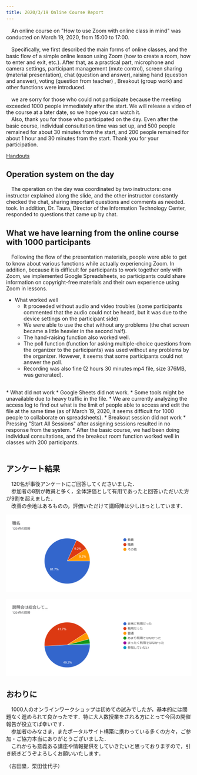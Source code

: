 ```yaml
---
title: 2020/3/19 Online Course Report
---
```


　An online course on  "How to use Zoom with online class in mind" was conducted on March 19, 2020, from 15:00 to 17:00. 
  
  
　Specifically, we first described the main forms of online classes, and the basic flow of a simple online lesson using Zoom (how to create a room, how to enter and exit, etc.). After that, as a practical part, microphone and camera settings, participant management (mute control), screen sharing (material presentation), chat (question and answer), raising hand (question and answer), voting (question from teacher) , Breakout (group work) and other functions were introduced.  
  
  
　we are sorry for those who could not participate because the meeting exceeded 1000 people immediately after the start. We will release a video of the course at a later date, so we hope you can watch it.  
　Also, thank you for those who participated on the day. Even after the basic course, individual consultation time was set up, and 500 people remained for about 30 minutes from the start, and 200 people remained for about 1 hour and 30 minutes from the start. Thank you for your participation. 
  
[Handouts](workshop_how_to_use_zoom.pdf)  
  
## Operation system on the day
　The operation on the day was coordinated by two instructors: one instructor explained along the slide, and the other instructor constantly checked the chat, sharing important questions and comments as needed. took. In addition, Dr. Taura, Director of the Information Technology Center, responded to questions that came up by chat.   
    
## What we have learning from the online course with 1000 participants
　Following the flow of the presentation materials, people were able to get to know about various functions while actually experiencing Zoom.
In addition, because it is difficult for participants to work together only with Zoom, we implemented Google Spreadsheets, so participants could share information on copyright-free materials and their own experience using Zoom in lessons. 

* What worked well
  * It proceeded without audio and video troubles (some participants commented that the audio could not be heard, but it was due to the device settings on the participant side) 
  * We were able to use the chat without any problems (the chat screen became a little heavier in the second half).
  * The hand-raising function also worked well.  
  * The poll function (function for asking multiple-choice questions from the organizer to the participants) was used without any problems by the organizer. However, it seems that some participants could not answer the poll.
  * Recording was also fine (2 hours 30 minutes mp4 file, size 376MB, was generated). 
<br>
* What did not work
  * Google Sheets did not work.
    * Some tools might be unavailable due to heavy traffic in the file.
	* We are currently analyzing the access log to find out what is the limit of people able to access and edit the file at the same time (as of March 19, 2020, it seems difficult for 1000 people to collaborate on spreadsheets).
  * Breakout session did not work
    * Pressing "Start All Sessions" after assigning sessions resulted in no response from the system.
    * After the basic course, we had been doing individual consultations, and the breakout room function worked well in classes with 200 participants.
<br>
<br>
    
## アンケート結果
　120名が事後アンケートにご回答してくださいました．  
　参加者の8割が教員と多く，全体評価として有用であったと回答いただいた方が9割を超えました．  
　改善の余地はあるものの，評価いただけて講師陣は少しほっとしています．  

![アンケート結果（参加者の属性）](img/survey_role.png)  

![アンケート結果（全体評価）](img/survey_evaluation.png)  

    
## おわりに
　1000人のオンラインワークショップは初めての試みでしたが，基本的には問題なく進められて良かったです．特に大人数授業をされる方にとって今回の開催報告が役立てば幸いです．  
　参加者のみなさま，またポータルサイト構築に携わっている多くの方々，ご参加・ご協力本当にありがとうございました．  
　これからも意義ある講座や情報提供をしていきたいと思っておりますので，引き続きどうぞよろしくお願いいたします．  

（吉田塁，栗田佳代子）